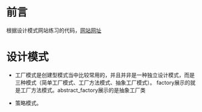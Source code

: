 # 前言
根据设计模式网站练习的代码，[网站网址](https://refactoringguru.cn/design-patterns/catalog)

# 设计模式

- 工厂模式是创建型模式当中比较常用的，并且并非是一种独立设计模式，而是三种模式（简单工厂模式、工厂方法模式、抽象工厂模式）。
factory展示的就是工厂方法模式。abstract_factory展示的是抽象工厂类

- 策略模式。
